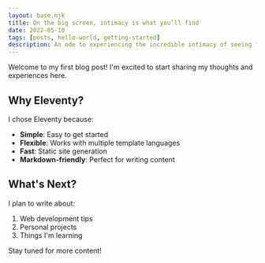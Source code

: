 ```yaml
---
layout: base.njk
title: On the big screen, intimacy is what you’ll find 
date: 2022-05-10
tags: [posts, hello-world, getting-started]
description: An ode to experiencing the incredible intimacy of seeing films in a movie theatre.
---
```


Welcome to my first blog post! I'm excited to start sharing my thoughts and experiences here.

## Why Eleventy?

I chose Eleventy because:

- **Simple**: Easy to get started
- **Flexible**: Works with multiple template languages
- **Fast**: Static site generation
- **Markdown-friendly**: Perfect for writing content

## What's Next?

I plan to write about:

1. Web development tips
2. Personal projects
3. Things I'm learning

Stay tuned for more content!

